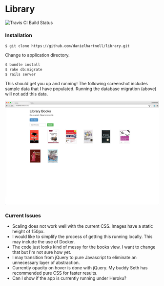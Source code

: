 # Library

![Travis CI Build Status](https://travis-ci.org/danielhartnell/library.svg?branch=master)

### Installation

```
$ git clone https://github.com/danielhartnell/library.git
```

Change to application directory. 

```
$ bundle install
$ rake db:migrate
$ rails server
```

This should get you up and running! The following screenshot includes sample data that I have populated. Running the database migration (above) will not add this data.

![screenshot](https://raw.githubusercontent.com/danielhartnell/library/master/README_screenshots/main.png)

### Current Issues

- Scaling does not work well with the current CSS. Images have a static height of 150px.
- I would like to simplify the process of getting this running locally. This may include the use of Docker.
- The code just looks kind of messy for the books view. I want to change that but I'm not sure how yet. 
- I may transition from jQuery to pure Javascript to eliminate an unnecessary layer of abstraction. 
- Currently opacity on hover is done with jQuery. My buddy Seth has recommended pure CSS for faster results.
- Can I show if the app is currently running under Heroku?
